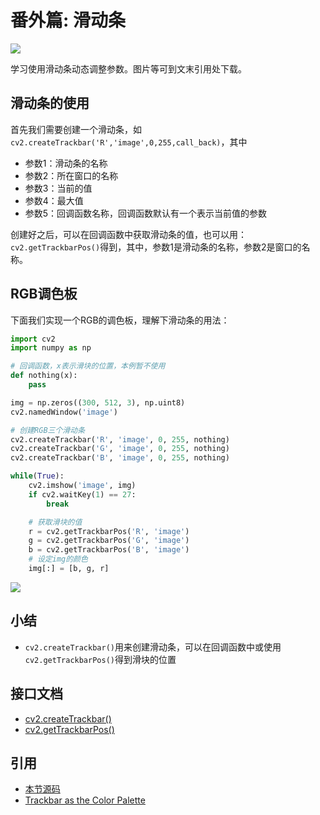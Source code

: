 # 番外篇: 滑动条

![](http://cos.codec.wang/cv2_track_bar_rgb.jpg)

学习使用滑动条动态调整参数。图片等可到文末引用处下载。

## 滑动条的使用

首先我们需要创建一个滑动条，如`cv2.createTrackbar('R','image',0,255,call_back)`，其中

* 参数1：滑动条的名称
* 参数2：所在窗口的名称
* 参数3：当前的值
* 参数4：最大值
* 参数5：回调函数名称，回调函数默认有一个表示当前值的参数

创建好之后，可以在回调函数中获取滑动条的值，也可以用：`cv2.getTrackbarPos()`得到，其中，参数1是滑动条的名称，参数2是窗口的名称。

## RGB调色板

下面我们实现一个RGB的调色板，理解下滑动条的用法：

```python
import cv2
import numpy as np

# 回调函数，x表示滑块的位置，本例暂不使用
def nothing(x):
    pass

img = np.zeros((300, 512, 3), np.uint8)
cv2.namedWindow('image')

# 创建RGB三个滑动条
cv2.createTrackbar('R', 'image', 0, 255, nothing)
cv2.createTrackbar('G', 'image', 0, 255, nothing)
cv2.createTrackbar('B', 'image', 0, 255, nothing)

while(True):
    cv2.imshow('image', img)
    if cv2.waitKey(1) == 27:
        break

    # 获取滑块的值
    r = cv2.getTrackbarPos('R', 'image')
    g = cv2.getTrackbarPos('G', 'image')
    b = cv2.getTrackbarPos('B', 'image')
    # 设定img的颜色
    img[:] = [b, g, r]
```

![](http://cos.codec.wang/cv2_track_bar_rgb.jpg)

## 小结

* `cv2.createTrackbar()`用来创建滑动条，可以在回调函数中或使用`cv2.getTrackbarPos()`得到滑块的位置

## 接口文档

* [cv2.createTrackbar\(\)](https://docs.opencv.org/4.0.0/d7/dfc/group__highgui.html#gaf78d2155d30b728fc413803745b67a9b)
* [cv2.getTrackbarPos\(\)](https://docs.opencv.org/4.0.0/d7/dfc/group__highgui.html#ga122632e9e91b9ec06943472c55d9cda8)

## 引用

* [本节源码](https://github.com/codecwang/OpenCV-Python-Tutorial/tree/master/Extra-03-Trackbar)
* [Trackbar as the Color Palette](http://opencv-python-tutroals.readthedocs.io/en/latest/py_tutorials/py_gui/py_trackbar/py_trackbar.html)

